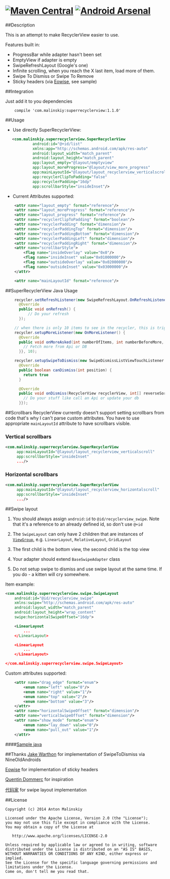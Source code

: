[![Maven Central](https://maven-badges.herokuapp.com/maven-central/com.malinskiy/superrecyclerview/badge.svg)](https://maven-badges.herokuapp.com/maven-central/com.malinskiy/superrecyclerview) [![Android Arsenal](https://img.shields.io/badge/Android%20Arsenal-SuperRecyclerView-brightgreen.svg?style=flat)](https://android-arsenal.com/details/1/1239)
==============

##Description

This is an attempt to make RecyclerView easier to use.

Features built in:
- ProgressBar while adapter hasn't been set
- EmptyView if adapter is empty
- SwipeRefreshLayout (Google's one)
- Infinite scrolling, when you reach the X last item, load more of them.
- Swipe To Dismiss or Swipe To Remove
- Sticky headers (via [Eowise][eowise-sticky-headers], see sample)

##Integration

Just add it to you dependencies

```
    compile 'com.malinskiy:superrecyclerview:1.1.0'
```

##Usage

-	Use directly SuperRecyclerView:

```xml
   <com.malinskiy.superrecyclerview.SuperRecyclerView
            android:id="@+id/list"
            xmlns:app="http://schemas.android.com/apk/res-auto"
            android:layout_width="match_parent"
            android:layout_height="match_parent"
            app:layout_empty="@layout/emptyview"
            app:layout_moreProgress="@layout/view_more_progress"
            app:mainLayoutId="@layout/layout_recyclerview_verticalscroll"
            app:recyclerClipToPadding="false"
            app:recyclerPadding="16dp"
            app:scrollbarStyle="insideInset"/>
```

-   Current Attributes supported:
```xml
    <attr name="layout_empty" format="reference"/>
    <attr name="layout_moreProgress" format="reference"/>
    <attr name="layout_progress" format="reference"/>
    <attr name="recyclerClipToPadding" format="boolean"/>
    <attr name="recyclerPadding" format="dimension"/>
    <attr name="recyclerPaddingTop" format="dimension"/>
    <attr name="recyclerPaddingBottom" format="dimension"/>
    <attr name="recyclerPaddingLeft" format="dimension"/>
    <attr name="recyclerPaddingRight" format="dimension"/>
    <attr name="scrollbarStyle">
        <flag name="insideOverlay" value="0x0"/>
        <flag name="insideInset" value="0x01000000"/>
        <flag name="outsideOverlay" value="0x02000000"/>
        <flag name="outsideInset" value="0x03000000"/>
    </attr>

    <attr name="mainLayoutId" format="reference"/>
```

##SuperRecyclerView Java Usage

```java
    recycler.setRefreshListener(new SwipeRefreshLayout.OnRefreshListener {
      @Override
      public void onRefresh() {
          // Do your refresh
      });

    // when there is only 10 items to see in the recycler, this is triggered
    recycler.setupMoreListener(new OnMoreListener() {
      @Override
      public void onMoreAsked(int numberOfItems, int numberBeforeMore, int currentItemPos) {
        // Fetch more from Api or DB
      }}, 10);

    recycler.setupSwipeToDismiss(new SwipeDismissListViewTouchListener.DismissCallbacks() {
      @Override
      public boolean canDismiss(int position) {
        return true
      }

      @Override
      public void onDismiss(RecyclerView recyclerView, int[] reverseSortedPositions) {
        // Do your stuff like call an Api or update your db
      }});

```

##Scrollbars
RecyclerView currently doesn't support setting scrollbars from code that's why I can't parse custom attributes.
You have to use appropriate `mainLayoutId` attribute to have scrollbars visible.

### Vertical scrollbars
```xml
<com.malinskiy.superrecyclerview.SuperRecyclerView
     app:mainLayoutId="@layout/layout_recyclerview_verticalscroll"
     app:scrollbarStyle="insideInset"
     .../>
```

### Horizontal scrollbars
```xml
<com.malinskiy.superrecyclerview.SuperRecyclerView
     app:mainLayoutId="@layout/layout_recyclerview_horizontalscroll"
     app:scrollbarStyle="insideInset"
     .../>
```

##Swipe layout
1. You should always assign ```android:id``` to ```@id/recyclerview_swipe```. Note that it's a reference to an already defined id, so don't use ```@+id```

2. The `SwipeLayout` can only have 2 children that are instances of [`ViewGroup`](http://developer.android.com/reference/android/view/ViewGroup.html), e.g. `LinearLayout`, `RelativeLayout`, `GridLayout`

3. The first child is the bottom view, the second child is the top view

4. Your adapter should extend `BaseSwipeAdapter` class

5. Do not setup swipe to dismiss and use swipe layout at the same time. If you do - a kitten will cry somewhere.

Item example:

```xml
<com.malinskiy.superrecyclerview.swipe.SwipeLayout
    android:id="@id/recyclerview_swipe"
    xmlns:swipe="http://schemas.android.com/apk/res-auto"
    android:layout_width="match_parent"
    android:layout_height="wrap_content"
    swipe:horizontalSwipeOffset="16dp">

    <LinearLayout
        ...
    </LinearLayout>

    <LinearLayout
        ...
    </LinearLayout>

</com.malinskiy.superrecyclerview.swipe.SwipeLayout>
```

Custom attributes supported:
```xml
    <attr name="drag_edge" format="enum">
        <enum name="left" value="0"/>
        <enum name="right" value="1"/>
        <enum name="top" value="2"/>
        <enum name="bottom" value="3"/>
    </attr>
    <attr name="horizontalSwipeOffset" format="dimension"/>
    <attr name="verticalSwipeOffset" format="dimension"/>
    <attr name="show_mode" format="enum">
        <enum name="lay_down" value="0"/>
        <enum name="pull_out" value="1"/>
    </attr>
```


####[Sample java][sample java]

##Thanks
[Jake Warthon][jake-swipe-to-dismiss] for implementation of SwipeToDismiss via NineOldAndroids

[Eowise][eowise-sticky-headers] for implementation of sticky headers

[Quentin Dommerc][superlistview] for inspiration

[代码家][swipelayout] for swipe layout implementation

##License

    Copyright (c) 2014 Anton Malinskiy

    Licensed under the Apache License, Version 2.0 (the "License");
    you may not use this file except in compliance with the License.
    You may obtain a copy of the License at

       http://www.apache.org/licenses/LICENSE-2.0

    Unless required by applicable law or agreed to in writing, software
    distributed under the License is distributed on an "AS IS" BASIS,
    WITHOUT WARRANTIES OR CONDITIONS OF ANY KIND, either express or implied.
    See the License for the specific language governing permissions and
    limitations under the License.
    Come on, don't tell me you read that.

[sample java]:https://github.com/Malinskiy/SuperRecyclerView/blob/master/SuperRecyclerView-sample/src/main/java/com/malinskiy/superrecyclerview/sample/BaseActivity.java
[jake-swipe-to-dismiss]:https://github.com/JakeWharton/SwipeToDismissNOA
[eowise-sticky-headers]:https://github.com/eowise/recyclerview-stickyheaders
[superlistview]:https://github.com/dommerq/SuperListview
[swipelayout]:https://github.com/daimajia/AndroidSwipeLayout
